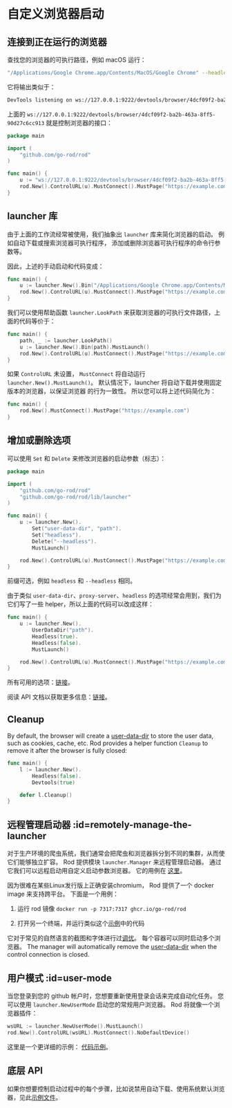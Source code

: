 # 自定义浏览器启动

## 连接到正在运行的浏览器

查找您的浏览器的可执行路径，例如 macOS 运行：

```bash
"/Applications/Google Chrome.app/Contents/MacOS/Google Chrome" --headless --remote-debugging-port=9222
```

它将输出类似于：

```txt
DevTools listening on ws://127.0.0.1:9222/devtools/browser/4dcf09f2-ba2b-463a-8ff5-90d27c6cc913
```

上面的 `ws://127.0.0.1:9222/devtools/browser/4dcf09f2-ba2b-463a-8ff5-90d27c6cc913` 就是控制浏览器的接口：

```go
package main

import (
    "github.com/go-rod/rod"
)

func main() {
    u := "ws://127.0.0.1:9222/devtools/browser/4dcf09f2-ba2b-463a-8ff5-90d27c6cc913"
    rod.New().ControlURL(u).MustConnect().MustPage("https://example.com")
}
```

## launcher 库

由于上面的工作流经常被使用，我们抽象出 `launcher` 库来简化浏览器的启动。 例如自动下载或搜索浏览器可执行程序， 添加或删除浏览器可执行程序的命令行参数等。

因此，上述的手动启动和代码变成：

```go
func main() {
    u := launcher.New().Bin("/Applications/Google Chrome.app/Contents/MacOS/Google Chrome").MustLaunch()
    rod.New().ControlURL(u).MustConnect().MustPage("https://example.com")
}
```

我们可以使用帮助函数 `launcher.LookPath` 来获取浏览器的可执行文件路径，上面的代码等价于：

```go
func main() {
    path, _ := launcher.LookPath()
    u := launcher.New().Bin(path).MustLaunch()
    rod.New().ControlURL(u).MustConnect().MustPage("https://example.com")
}
```

如果 `ControlURL` 未设置， `MustConnect` 将自动运行 `launcher.New().MustLaunch()`。 默认情况下，launcher 将自动下载并使用固定版本的浏览器，以保证浏览器 的行为一致性。 所以您可以将上述代码简化为：

```go
func main() {
    rod.New().MustConnect().MustPage("https://example.com")
}
```

## 增加或删除选项

可以使用 `Set` 和 `Delete` 来修改浏览器的启动参数（标志）：

```go
package main

import (
    "github.com/go-rod/rod"
    "github.com/go-rod/rod/lib/launcher"
)

func main() {
    u := launcher.New().
        Set("user-data-dir", "path").
        Set("headless").
        Delete("--headless").
        MustLaunch()

    rod.New().ControlURL(u).MustConnect().MustPage("https://example.com")
}
```

前缀可选，例如 `headless` 和 `--headless` 相同。

由于类似 `user-data-dir`、`proxy-server`、`headless` 的选项经常会用到，我们为它们写了一些 helper，所以上面的代码可以改成这样：

```go
func main() {
    u := launcher.New().
        UserDataDir("path").
        Headless(true).
        Headless(false).
        MustLaunch()

    rod.New().ControlURL(u).MustConnect().MustPage("https://example.com")
}
```

所有可用的选项：[链接](https://peter.sh/experiments/chromium-command-line-switches)。

阅读 API 文档以获取更多信息：[链接](https://pkg.go.dev/github.com/go-rod/rod/lib/launcher#Launcher)。

## Cleanup

By default, the browser will create a [user-data-dir](https://chromium.googlesource.com/chromium/src/+/master/docs/user_data_dir.md) to store the user data, such as cookies, cache, etc. Rod provides a helper function `Cleanup` to remove it after the browser is fully closed:

```go
func main() {
    l := launcher.New().
        Headless(false).
        Devtools(true)

    defer l.Cleanup()
}
```

## 远程管理启动器 :id=remotely-manage-the-launcher

对于生产环境的爬虫系统，我们通常会把爬虫和浏览器拆分到不同的集群，从而使它们能够独立扩容。 Rod 提供模块 `launcher.Manager` 来远程管理启动器。 通过它我们可以远程启动用自定义启动参数浏览器。 它的用例在 [这里](https://github.com/go-rod/rod/blob/main/lib/launcher/rod-manager/main.go)。

因为很难在某些Linux发行版上正确安装chromium， Rod 提供了一个 docker image 来支持跨平台。 下面是一个用例：

1. 运行 rod 镜像 `docker run -p 7317:7317 ghcr.io/go-rod/rod`

2. 打开另一个终端，并运行类似这个[示例](https://github.com/go-rod/rod/blob/main/lib/examples/launch-managed/main.go)中的代码

它对于常见的自然语言的截图和字体进行过[调优](https://github.com/go-rod/rod/blob/main/lib/docker/Dockerfile)。 每个容器可以同时启动多个浏览器。 The manager will automatically remove the [user-data-dir](https://chromium.googlesource.com/chromium/src/+/master/docs/user_data_dir.md) when the control connection is closed.

## 用户模式 :id=user-mode

当您登录到您的 github 帐户时，您想要重新使用登录会话来完成自动化任务。 您可以使用 `launcher.NewUserMode` 启动您的常规用户浏览器。 Rod 将就像一个浏览器插件：

```go
wsURL := launcher.NewUserMode().MustLaunch()
rod.New().ControlURL(wsURL).MustConnect().NoDefaultDevice()
```

这里是一个更详细的示例： [代码示例](https://github.com/go-rod/rod/blob/main/lib/examples/use-rod-like-chrome-extension/main.go)。

## 底层 API

如果你想要控制启动过程中的每个步骤，比如说禁用自动下载、使用系统默认浏览器，见此[示例文件](https://github.com/go-rod/rod/blob/main/lib/launcher/example_test.go)。
